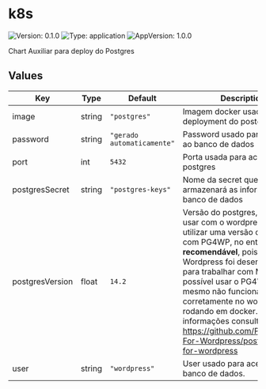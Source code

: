 # k8s

![Version: 0.1.0](https://img.shields.io/badge/Version-0.1.0-informational?style=flat-square) ![Type: application](https://img.shields.io/badge/Type-application-informational?style=flat-square) ![AppVersion: 1.0.0](https://img.shields.io/badge/AppVersion-1.0.0-informational?style=flat-square)

Chart Auxiliar para deploy do Postgres

## Values

| Key | Type | Default | Description |
|-----|------|---------|-------------|
| image | string | `"postgres"` | Imagem docker usada para o deployment do postgres |
| password | string | `"gerado automaticamente"` | Password usado para acessar ao banco de dados |
| port | int | `5432` | Porta usada para acesso ao postgres |
| postgresSecret | string | `"postgres-keys"` | Nome da secret que armazenará as informações do banco de dados |
| postgresVersion | float | `14.2` | Versão do postgres, se quiser usar com o wordpress deve-se utilizar uma versão compatível com PG4WP, no entanto **não é recomendável**, pois o Wordpress foi desenvolvido para trabalhar com MySQL. É possível usar o PG4WP, mas o mesmo não funciona corretamente no wordpress rodando em docker. Para mais informações consulte https://github.com/PostgreSQL-For-Wordpress/postgresql-for-wordpress  |
| user | string | `"wordpress"` | User usado para acessar ao banco de dados.  |

